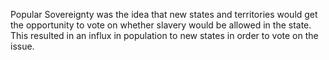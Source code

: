 Popular Sovereignty was the idea that new states and territories would get the opportunity to vote on whether slavery would be allowed in the state. This resulted in an influx in population to new states in order to vote on the issue.